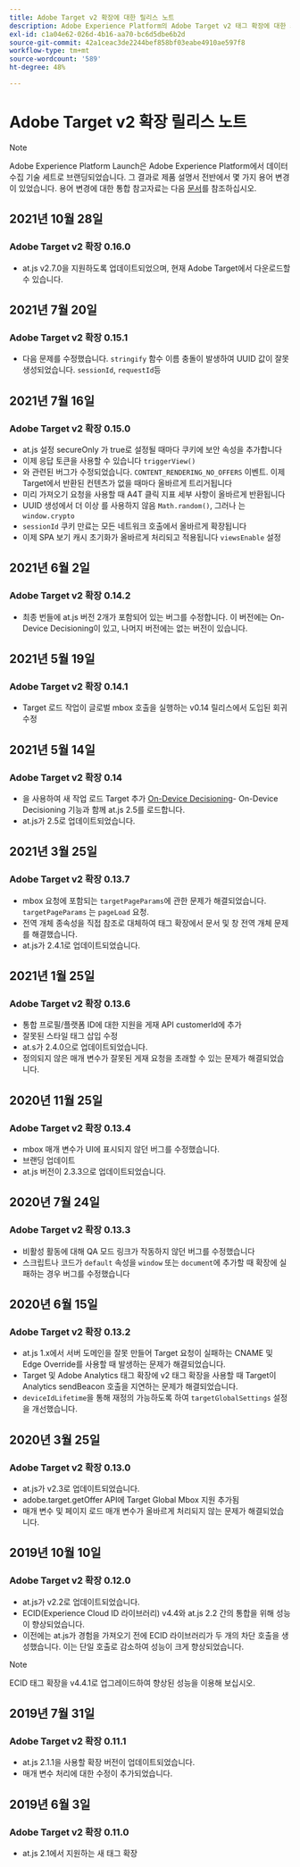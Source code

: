 ```yaml
---
title: Adobe Target v2 확장에 대한 릴리스 노트
description: Adobe Experience Platform의 Adobe Target v2 태그 확장에 대한 최신 릴리스 노트입니다.
exl-id: c1a04e62-026d-4b16-aa70-bc6d5dbe6b2d
source-git-commit: 42a1ceac3de2244bef858bf03eabe4910ae597f8
workflow-type: tm+mt
source-wordcount: '589'
ht-degree: 48%

---
```


# Adobe Target v2 확장 릴리스 노트

>[!NOTE]
>
>Adobe Experience Platform Launch은 Adobe Experience Platform에서 데이터 수집 기술 세트로 브랜딩되었습니다. 그 결과로 제품 설명서 전반에서 몇 가지 용어 변경이 있었습니다. 용어 변경에 대한 통합 참고자료는 다음 [문서](../../../term-updates.md)를 참조하십시오.

## 2021년 10월 28일

### Adobe Target v2 확장 0.16.0

- at.js v2.7.0을 지원하도록 업데이트되었으며, 현재 Adobe Target에서 다운로드할 수 있습니다.

## 2021년 7월 20일

### Adobe Target v2 확장 0.15.1

- 다음 문제를 수정했습니다. `stringify` 함수 이름 충돌이 발생하여 UUID 값이 잘못 생성되었습니다. `sessionId`, `requestId`등

## 2021년 7월 16일

### Adobe Target v2 확장 0.15.0

- at.js 설정 secureOnly 가 true로 설정될 때마다 쿠키에 보안 속성을 추가합니다
- 이제 응답 토큰을 사용할 수 있습니다 `triggerView()`
- 와 관련된 버그가 수정되었습니다. `CONTENT_RENDERING_NO_OFFERS` 이벤트. 이제 Target에서 반환된 컨텐츠가 없을 때마다 올바르게 트리거됩니다
- 미리 가져오기 요청을 사용할 때 A4T 클릭 지표 세부 사항이 올바르게 반환됩니다
- UUID 생성에서 더 이상 를 사용하지 않음 `Math.random()`, 그러나 는 `window.crypto`
- `sessionId` 쿠키 만료는 모든 네트워크 호출에서 올바르게 확장됩니다
- 이제 SPA 보기 캐시 초기화가 올바르게 처리되고 적용됩니다 `viewsEnable` 설정

## 2021년 6월 2일

### Adobe Target v2 확장 0.14.2

- 최종 번들에 at.js 버전 2개가 포함되어 있는 버그를 수정합니다. 이 버전에는 On-Device Decisioning이 있고, 나머지 버전에는 없는 버전이 있습니다.

## 2021년 5월 19일

### Adobe Target v2 확장 0.14.1

- Target 로드 작업이 글로벌 mbox 호출을 실행하는 v0.14 릴리스에서 도입된 회귀 수정

## 2021년 5월 14일

### Adobe Target v2 확장 0.14

- 을 사용하여 새 작업 로드 Target 추가 [On-Device Decisioning](./overview.md#load-target-with-on-device-decisioning)- On-Device Decisioning 기능과 함께 at.js 2.5를 로드합니다.
- at.js가 2.5로 업데이트되었습니다.


## 2021년 3월 25일

### Adobe Target v2 확장 0.13.7

- mbox 요청에 포함되는 `targetPageParams`에 관한 문제가 해결되었습니다. `targetPageParams` 는 `pageLoad` 요청.
- 전역 개체 종속성을 직접 참조로 대체하여 태그 확장에서 문서 및 창 전역 개체 문제를 해결했습니다.
- at.js가 2.4.1로 업데이트되었습니다.

## 2021년 1월 25일

### Adobe Target v2 확장 0.13.6

- 통합 프로필/플랫폼 ID에 대한 지원을 게재 API customerId에 추가
- 잘못된 스타일 태그 삽입 수정
- at.s가 2.4.0으로 업데이트되었습니다.
- 정의되지 않은 매개 변수가 잘못된 게재 요청을 초래할 수 있는 문제가 해결되었습니다.

## 2020년 11월 25일

### Adobe Target v2 확장 0.13.4

- mbox 매개 변수가 UI에 표시되지 않던 버그를 수정했습니다.
- 브랜딩 업데이트
- at.js 버전이 2.3.3으로 업데이트되었습니다.

## 2020년 7월 24일

### Adobe Target v2 확장 0.13.3

- 비활성 활동에 대해 QA 모드 링크가 작동하지 않던 버그를 수정했습니다
- 스크립트나 코드가 `default` 속성을 `window` 또는 `document`에 추가할 때 확장에 실패하는 경우 버그를 수정했습니다

## 2020년 6월 15일

### Adobe Target v2 확장 0.13.2

- at.js 1.x에서 서버 도메인을 잘못 만들어 Target 요청이 실패하는 CNAME 및 Edge Override를 사용할 때 발생하는 문제가 해결되었습니다.
- Target 및 Adobe Analytics 태그 확장에 v2 태그 확장을 사용할 때 Target이 Analytics sendBeacon 호출을 지연하는 문제가 해결되었습니다.
- `deviceIdLifetime`을 통해 재정의 가능하도록 하여 `targetGlobalSettings` 설정을 개선했습니다.

## 2020년 3월 25일

### Adobe Target v2 확장 0.13.0

- at.js가 v2.3로 업데이트되었습니다.
- adobe.target.getOffer API에 Target Global Mbox 지원 추가됨
- 매개 변수 및 페이지 로드 매개 변수가 올바르게 처리되지 않는 문제가 해결되었습니다.

## 2019년 10월 10일

### Adobe Target v2 확장 0.12.0

- at.js가 v2.2로 업데이트되었습니다.
- ECID(Experience Cloud ID 라이브러리) v4.4와 at.js 2.2 간의 통합을 위해 성능이 향상되었습니다.
- 이전에는 at.js가 경험을 가져오기 전에 ECID 라이브러리가 두 개의 차단 호출을 생성했습니다. 이는 단일 호출로 감소하여 성능이 크게 향상되었습니다.

>[!NOTE]
>ECID 태그 확장을 v4.4.1로 업그레이드하여 향상된 성능을 이용해 보십시오.

## 2019년 7월 31일

### Adobe Target v2 확장 0.11.1

- at.js 2.1.1을 사용할 확장 버전이 업데이트되었습니다.
- 매개 변수 처리에 대한 수정이 추가되었습니다.

## 2019년 6월 3일

### Adobe Target v2 확장 0.11.0

- at.js 2.1에서 지원하는 새 태그 확장
